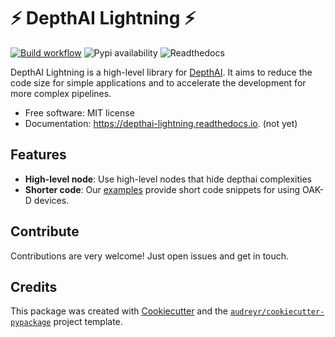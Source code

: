 # :zap: DepthAI Lightning :zap:

[![Build workflow](https://github.com/jojodevel/depthai-lightning/workflows/build/badge.svg)](https://github.com/JojoDevel/depthai-lightning/actions)
![Pypi availability](https://img.shields.io/pypi/v/depthai_lightning.svg)
![Readthedocs](https://readthedocs.org/projects/depthai-lightning/badge/?version=latest)




DepthAI Lightning is a high-level library for [DepthAI](https://github.com/luxonis/depthai-python.git). It aims to reduce the code size for simple applications and to accelerate the development for more complex pipelines.

* Free software: MIT license
* Documentation: https://depthai-lightning.readthedocs.io. (not yet)


## Features

- **High-level node**: Use high-level nodes that hide depthai complexities
- **Shorter code**: Our [examples](examples/) provide short code snippets for using OAK-D devices.

## Contribute

Contributions are very welcome! Just open issues and get in touch.

## Credits

This package was created with [Cookiecutter](https://github.com/audreyr/cookiecutter) and the [`audreyr/cookiecutter-pypackage`](https://github.com/audreyr/cookiecutter-pypackage) project template.

